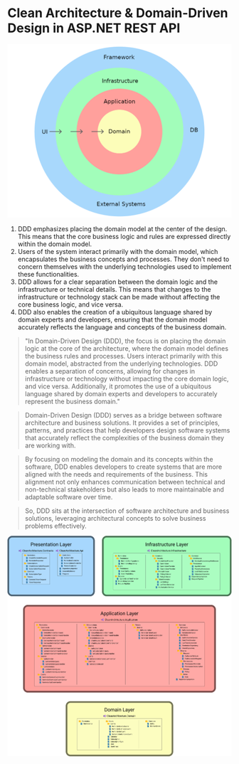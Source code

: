 # Clean Architecture & Domain-Driven Design in ASP.NET REST API

![DDD](Docs/images/ddd_layers.png)
1. DDD emphasizes placing the domain model at the center of the design. This means that the core business logic and rules are expressed directly within the domain model.
2. Users of the system interact primarily with the domain model, which encapsulates the business concepts and processes. They don't need to concern themselves with the underlying technologies used to implement these functionalities.
3. DDD allows for a clear separation between the domain logic and the infrastructure or technical details. This means that changes to the infrastructure or technology stack can be made without affecting the core business logic, and vice versa.
4. DDD also enables the creation of a ubiquitous language shared by domain experts and developers, ensuring that the domain model accurately reflects the language and concepts of the business domain.
> "In Domain-Driven Design (DDD), the focus is on placing the domain logic at the core of the architecture, where the domain model defines the business rules and processes. Users interact primarily with this domain model, abstracted from the underlying technologies. DDD enables a separation of concerns, allowing for changes in infrastructure or technology without impacting the core domain logic, and vice versa. Additionally, it promotes the use of a ubiquitous language shared by domain experts and developers to accurately represent the business domain."

> Domain-Driven Design (DDD) serves as a bridge between software architecture and business solutions. It provides a set of principles, patterns, and practices that help developers design software systems that accurately reflect the complexities of the business domain they are working with.

> By focusing on modeling the domain and its concepts within the software, DDD enables developers to create systems that are more aligned with the needs and requirements of the business. This alignment not only enhances communication between technical and non-technical stakeholders but also leads to more maintainable and adaptable software over time.

> So, DDD sits at the intersection of software architecture and business solutions, leveraging architectural concepts to solve business problems effectively.


![Clean Architecture](Docs/images/Clean%20Architecture%20Template.png)